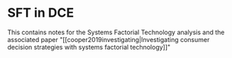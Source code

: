 # SFT in DCE

This contains notes for the Systems Factorial Technology analysis and the associated paper "[[cooper2019investigating|Investigating consumer decision strategies with systems factorial technology]]" 